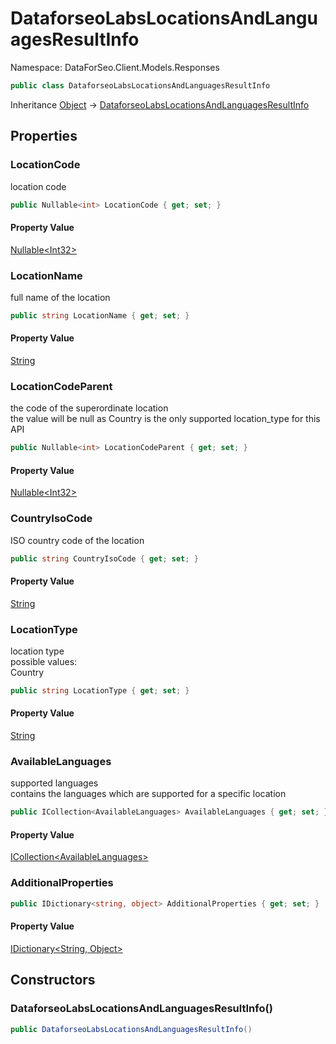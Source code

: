 # DataforseoLabsLocationsAndLanguagesResultInfo

Namespace: DataForSeo.Client.Models.Responses

```csharp
public class DataforseoLabsLocationsAndLanguagesResultInfo
```

Inheritance [Object](https://docs.microsoft.com/en-us/dotnet/api/system.object) → [DataforseoLabsLocationsAndLanguagesResultInfo](./dataforseo.client.models.responses.dataforseolabslocationsandlanguagesresultinfo.md)

## Properties

### **LocationCode**

location code

```csharp
public Nullable<int> LocationCode { get; set; }
```

#### Property Value

[Nullable&lt;Int32&gt;](https://docs.microsoft.com/en-us/dotnet/api/system.nullable-1)<br>

### **LocationName**

full name of the location

```csharp
public string LocationName { get; set; }
```

#### Property Value

[String](https://docs.microsoft.com/en-us/dotnet/api/system.string)<br>

### **LocationCodeParent**

the code of the superordinate location
 <br>the value will be null as Country is the only supported location_type for this API

```csharp
public Nullable<int> LocationCodeParent { get; set; }
```

#### Property Value

[Nullable&lt;Int32&gt;](https://docs.microsoft.com/en-us/dotnet/api/system.nullable-1)<br>

### **CountryIsoCode**

ISO country code of the location

```csharp
public string CountryIsoCode { get; set; }
```

#### Property Value

[String](https://docs.microsoft.com/en-us/dotnet/api/system.string)<br>

### **LocationType**

location type
 <br>possible values:
 <br>Country

```csharp
public string LocationType { get; set; }
```

#### Property Value

[String](https://docs.microsoft.com/en-us/dotnet/api/system.string)<br>

### **AvailableLanguages**

supported languages
 <br>contains the languages which are supported for a specific location

```csharp
public ICollection<AvailableLanguages> AvailableLanguages { get; set; }
```

#### Property Value

[ICollection&lt;AvailableLanguages&gt;](./dataforseo.client.models.availablelanguages.md)<br>

### **AdditionalProperties**

```csharp
public IDictionary<string, object> AdditionalProperties { get; set; }
```

#### Property Value

[IDictionary&lt;String, Object&gt;](https://docs.microsoft.com/en-us/dotnet/api/system.collections.generic.idictionary-2)<br>

## Constructors

### **DataforseoLabsLocationsAndLanguagesResultInfo()**

```csharp
public DataforseoLabsLocationsAndLanguagesResultInfo()
```
